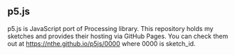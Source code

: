 ## p5.js 

p5.js is JavaScript port of Processing library. 
This repository holds my sketches and provides their hosting via GitHub Pages.
You can check them out at https://nthe.github.io/p5js/0000 where 0000 is sketch_id.

